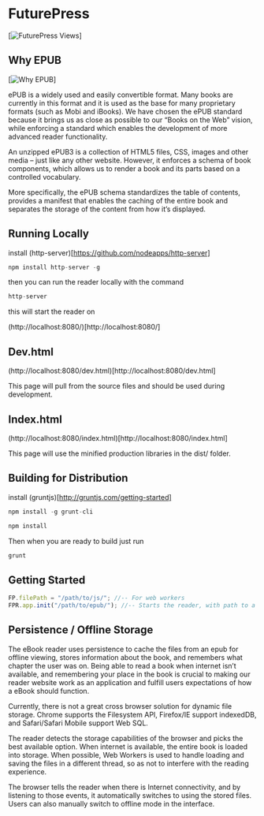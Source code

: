 FuturePress
================================

[![FuturePress Views](http://fchasen.com/futurepress/fp.png)]


Why EPUB
-------------------------

[![Why EPUB](http://fchasen.com/futurepress/whyepub.png)]

ePUB is a widely used and easily convertible format.  Many books are currently in this format and it is used as the base for many proprietary formats (such as Mobi and iBooks). We have chosen the ePUB standard because it brings us as close as possible to our “Books on the Web” vision, while enforcing a standard which enables the development of more advanced reader functionality.  

An unzipped ePUB3 is a collection of HTML5 files, CSS, images and other media – just like any other website.  However, it enforces a schema of book components, which allows us to render a book and its parts based on a controlled vocabulary.  

More specifically, the ePUB schema standardizes the table of contents, provides a manifest that enables the caching of the entire book and separates the storage of the content from how it’s displayed.

Running Locally
-------------------------

install (http-server)[https://github.com/nodeapps/http-server]

```javascript
npm install http-server -g
```

then you can run the reader locally with the command

```javascript
http-server
```

this will start the reader on 

(http://localhost:8080/)[http://localhost:8080/]

Dev.html
-------------------------

(http://localhost:8080/dev.html)[http://localhost:8080/dev.html]

This page will pull from the source files and should be used during development.

Index.html
-------------------------

(http://localhost:8080/index.html)[http://localhost:8080/index.html]

This page will use the minified production libraries in the dist/ folder.

Building for Distribution
-------------------------

install (gruntjs)[http://gruntjs.com/getting-started]

```javascript
npm install -g grunt-cli

npm install
```

Then when you are ready to build just run

```javascript
grunt
```

Getting Started
-------------------------

```javascript
FP.filePath = "/path/to/js/"; //-- For web workers
FPR.app.init("/path/to/epub/"); //-- Starts the reader, with path to a book
```

Persistence / Offline Storage
-------------------------

The eBook reader uses persistence to cache the files from an epub for offline viewing, stores information about the book, and remembers what chapter the user was on.  Being able to read a book when internet isn’t available, and remembering your place in the book is crucial to making our reader website work as an application and fulfill users expectations of how a eBook should function.

Currently, there is not a great cross browser solution for dynamic file storage. Chrome supports the Filesystem API, Firefox/IE support indexedDB, and Safari/Safari Mobile support Web SQL.

The reader detects the storage capabilities of the browser and picks the best available option. When internet is available, the entire book is loaded into storage. When possible, Web Workers is used to handle loading and saving the files in a different thread, so as not to interfere with the reading experience.

The browser tells the reader when there is Internet connectivity, and by listening to those events, it automatically switches to using the stored files. Users can also manually switch to offline mode in the interface.
